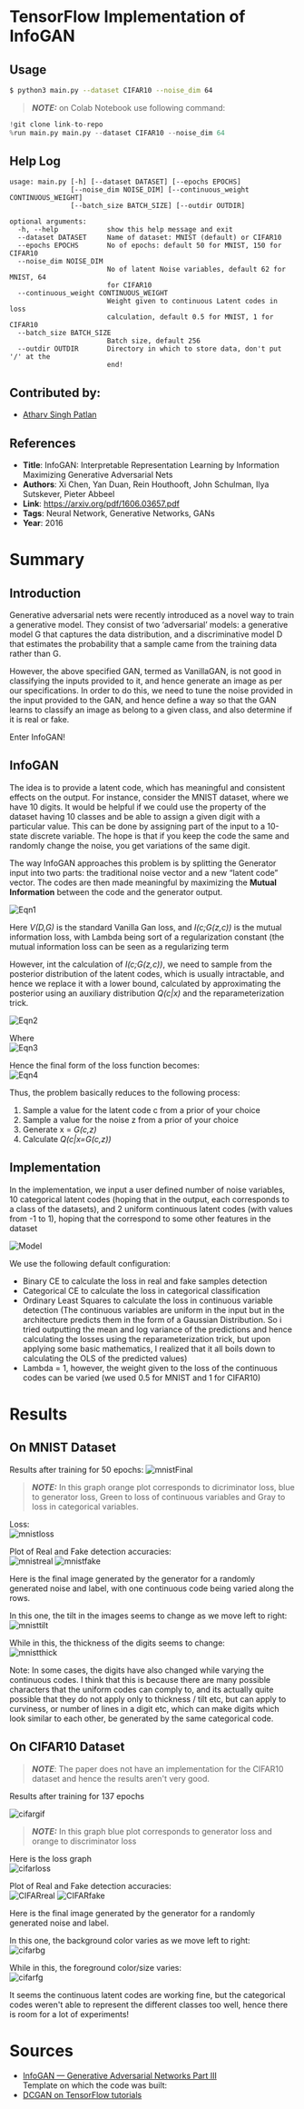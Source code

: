 # TensorFlow Implementation of InfoGAN 
## Usage
```bash
$ python3 main.py --dataset CIFAR10 --noise_dim 64
```
> **_NOTE:_** on Colab Notebook use following command:
```python
!git clone link-to-repo
%run main.py main.py --dataset CIFAR10 --noise_dim 64
```

## Help Log
```
usage: main.py [-h] [--dataset DATASET] [--epochs EPOCHS]
               [--noise_dim NOISE_DIM] [--continuous_weight CONTINUOUS_WEIGHT]
               [--batch_size BATCH_SIZE] [--outdir OUTDIR]

optional arguments:
  -h, --help            show this help message and exit
  --dataset DATASET     Name of dataset: MNIST (default) or CIFAR10
  --epochs EPOCHS       No of epochs: default 50 for MNIST, 150 for CIFAR10
  --noise_dim NOISE_DIM
                        No of latent Noise variables, default 62 for MNIST, 64
                        for CIFAR10
  --continuous_weight CONTINUOUS_WEIGHT
                        Weight given to continuous Latent codes in loss
                        calculation, default 0.5 for MNIST, 1 for CIFAR10
  --batch_size BATCH_SIZE
                        Batch size, default 256
  --outdir OUTDIR       Directory in which to store data, don't put '/' at the
                        end!
```

## Contributed by:
* [Atharv Singh Patlan](https://github.com/AthaSSiN)

## References

* **Title**: InfoGAN: Interpretable Representation Learning by Information Maximizing Generative Adversarial Nets
* **Authors**: Xi Chen, Yan Duan, Rein Houthooft, John Schulman, Ilya Sutskever, Pieter Abbeel
* **Link**: https://arxiv.org/pdf/1606.03657.pdf
* **Tags**: Neural Network, Generative Networks, GANs
* **Year**: 2016

# Summary 

## Introduction

Generative adversarial nets were recently introduced as a novel way to train a generative model.
They consist of two ‘adversarial’ models: a generative model G that captures the data distribution, and a discriminative model D that estimates the probability that a sample came from the training data rather than G.

However, the above specified GAN, termed as VanillaGAN, is not good in classifying the inputs provided to it, and hence generate an image as per our specifications. In order to do this, we need to tune the noise provided in the input provided to the GAN, and hence define a way so that the GAN learns to classify an image as belong to a given class, and also determine if it is real or fake. 

Enter InfoGAN!

## InfoGAN

The idea is to provide a latent code, which has meaningful and consistent effects on the output. For instance, consider the MNIST dataset, where we have 10 digits. It would be helpful if we could use the property of the dataset having 10 classes and be able to assign a given digit with a particular value. This can be done by assigning part of the input to a 10-state discrete variable. The hope is that if you keep the code the same and randomly change the noise, you get variations of the same digit.

The way InfoGAN approaches this problem is by splitting the Generator input into two parts: the traditional noise vector and a new “latent code” vector. The codes are then made meaningful by maximizing the __Mutual Information__ between the code and the generator output.

![Eqn1](https://miro.medium.com/max/552/1*rSZXfx4_xcC-5z4LirNDRQ.png)

Here *V(D,G)* is the standard Vanilla Gan loss, and *I(c;G(z,c))* is the mutual information loss, with Lambda being sort of a regularization constant (the mutual information loss can be seen as a regularizing term

However, int the calculation of *I(c;G(z,c))*, we need to sample from the posterior distribution of the latent codes, which is usually intractable, and hence we replace it with a lower bound, calculated by approximating the posterior using an auxiliary distribution *Q(c|x)* and the reparameterization trick.

![Eqn2](https://miro.medium.com/max/552/1*NTYmbgNBT9RzhdLl71-koA.png)  

Where  
![Eqn3](https://miro.medium.com/max/552/1*92L-ml_k7iQcPIWcvT7TIw.png)  

Hence the final form of the loss function becomes:  
![Eqn4](https://miro.medium.com/max/552/1*W2G0DFBQUa52Piy1snYVjQ.png)

Thus, the problem basically reduces to the following process:
1. Sample a value for the latent code c from a prior of your choice
2. Sample a value for the noise z from a prior of your choice
3. Generate x = *G(c,z)*
4. Calculate *Q(c|x=G(c,z))*

## Implementation

In the implementation, we input a user defined number of noise variables, 10 categorical latent codes (hoping that in the output, each corresponds to a class of the datasets), and 2 uniform continuous latent codes (with values from -1 to 1), hoping that the correspond to some other features in the dataset

![Model](https://miro.medium.com/max/1104/1*dXLgTV8lNiTInvxomgZSAg.png)

We use the following default configuration: 
- Binary CE to calculate the loss in real and fake samples detection
- Categorical CE to calculate the loss in categorical classification
- Ordinary Least Squares to calculate the loss in continuous variable detection (The continuous variables are uniform in the input but in the architecture predicts them in the form of a Gaussian Distribution. So i tried outputting the mean and log variance of the predictions and hence calculating the losses using the reparameterization trick, but upon applying some basic mathematics, I realized that it all boils down to calculating the OLS of the predicted values)
- Lambda = 1, however, the weight given to the loss of the continuous codes can be varied (we used 0.5 for MNIST and 1 for CIFAR10)

# Results

## On MNIST Dataset

Results after training for 50 epochs:
![mnistFinal](https://github.com/AthaSSiN/model-zoo/blob/master/generative_models/InfoGAN_TensorFlow/assets/ReadmeImages/mnistfinal.png)

> **_NOTE:_** In this graph orange plot corresponds to dicriminator loss, blue to generator loss, Green to loss of continuous variables and Gray to loss in categorical variables.


Loss:  
![mnistloss](https://github.com/AthaSSiN/model-zoo/blob/master/generative_models/InfoGAN_TensorFlow/assets/ReadmeImages/mnistloss.png)

Plot of Real and Fake detection accuracies:  
![mnistreal](https://github.com/AthaSSiN/model-zoo/blob/master/generative_models/InfoGAN_TensorFlow/assets/ReadmeImages/mnistrealaccuracy.png)
![mnistfake](https://github.com/AthaSSiN/model-zoo/blob/master/generative_models/InfoGAN_TensorFlow/assets/ReadmeImages/mnistfakeaccuracy.png)

Here is the final image generated by the generator for a randomly generated noise and label, with one continuous code being varied along the rows.

In this one, the tilt in the images seems to change as we move left to right:  
![mnisttilt](https://github.com/AthaSSiN/model-zoo/blob/master/generative_models/InfoGAN_TensorFlow/assets/ReadmeImages/mnisttilt.png)

While in this, the thickness of the digits seems to change:  
![mnistthick](https://github.com/AthaSSiN/model-zoo/blob/master/generative_models/InfoGAN_TensorFlow/assets/ReadmeImages/mnistthick.png)

Note: In some cases, the digits have also changed while varying the continuous codes. I think that this is because there are many possible characters that the uniform codes can comply to, and its actually quite possible that they do not apply only to thickness / tilt etc, but can apply to curviness, or number of lines in a digit etc, which can make digits which look similar to each other, be generated by the same categorical code.

## On CIFAR10 Dataset

> **_NOTE_**: The paper does not have an implementation for the CIFAR10 dataset and hence the results aren't very good.

Results after training for 137 epochs

![cifargif](https://github.com/AthaSSiN/model-zoo/blob/master/generative_models/InfoGAN_TensorFlow/assets/ReadmeImages/CIFARfinal.png)

> **_NOTE:_** In this graph blue plot corresponds to generator loss and orange to discriminator loss

Here is the loss graph  
![cifarloss](https://github.com/AthaSSiN/model-zoo/blob/master/generative_models/InfoGAN_TensorFlow/assets/ReadmeImages/CIFARloss.png)

Plot of Real and Fake detection accuracies:  
![CIFARreal](https://github.com/AthaSSiN/model-zoo/blob/master/generative_models/InfoGAN_TensorFlow/assets/ReadmeImages/CIFARrealaccuracy.png)
![CIFARfake](https://github.com/AthaSSiN/model-zoo/blob/master/generative_models/InfoGAN_TensorFlow/assets/ReadmeImages/CIFARfakeaccuracy.png)

Here is the final image generated by the generator for a randomly generated noise and label.

In this one, the background color varies as we move left to right:  
![cifarbg](https://github.com/AthaSSiN/model-zoo/blob/master/generative_models/InfoGAN_TensorFlow/assets/ReadmeImages/CIFARbackground.png)

While in this, the foreground color/size varies:  
![cifarfg](https://github.com/AthaSSiN/model-zoo/blob/master/generative_models/InfoGAN_TensorFlow/assets/ReadmeImages/CIFARforeground.png)

It seems the continuous latent codes are working fine, but the categorical codes weren't able to represent the different classes too well, hence there is room for a lot of experiments!

# Sources

- [InfoGAN — Generative Adversarial Networks Part III](https://towardsdatascience.com/infogan-generative-adversarial-networks-part-iii-380c0c6712cd)  
Template on which the code was built:  
- [DCGAN on TensorFlow tutorials](https://www.tensorflow.org/tutorials/generative/dcgan)


